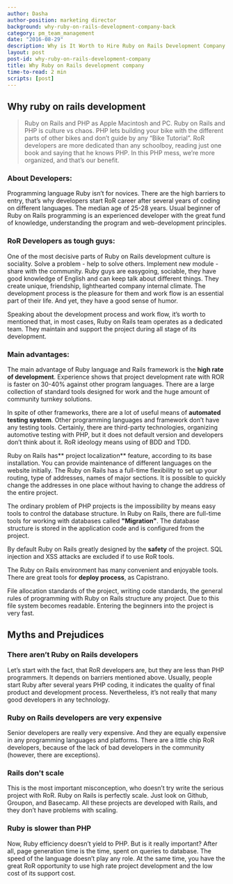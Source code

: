 ```yaml
---
author: Dasha
author-position: marketing director
background: why-ruby-on-rails-development-company-back
category: pm_team_management
date: "2016-08-29"
description: Why is It Worth to Hire Ruby on Rails Development Company
layout: post
post-id: why-ruby-on-rails-development-company
title: Why Ruby on Rails development company
time-to-read: 2 min
scripts: [post]
---
```


## Why ruby on rails development

>  Ruby on Rails and PHP as Apple Macintosh and PC. Ruby on Rails and PHP is culture vs chaos. PHP lets building your bike with the different parts of other bikes and don’t guide by any “Bike Tutorial”. RoR developers are more dedicated than any schoolboy, reading just one book and saying that he knows PHP. In this PHP mess, we’re more organized, and that’s our benefit. 

### About Developers:

Programming language Ruby isn’t for novices. There are the high barriers to entry, that’s why developers start RoR career after several years of coding on different languages. The median age of 25-28 years. Usual beginner of Ruby on Rails programming is an experienced developer with the great fund of knowledge, understanding the program and web-development principles.

### RoR Developers as tough guys:

One of the most decisive parts of Ruby on Rails development culture is sociality. Solve a problem - help to solve others. Implement new module - share with the community. Ruby guys are easygoing, sociable, they have good knowledge of English and can keep talk about different things. They create unique, friendship, lighthearted company internal climate. The development process is the pleasure for them and work flow is an essential part of their life. And yet, they have a good sense of humor.   

Speaking about the development process and work flow, it’s worth to mentioned that, in most cases, Ruby on Rails team operates as a dedicated team. They maintain and support the project during all stage of its development.    

### Main advantages:

The main advantage of Ruby language and Rails framework is the **high rate of development**. Experience shows that project development rate with ROR is faster on 30-40% against other program languages. There are a large collection of standard tools designed for work and the huge amount of community turnkey solutions. 

In spite of other frameworks, there are a lot of useful means of **automated testing system**. Other programming languages and framework don’t have any testing tools. Certainly, there are third-party technologies, organizing automotive testing with PHP, but it does not default version and developers don’t think about it. RoR ideology means using of BDD and TDD.

Ruby on Rails has** project localization** feature, according to its base installation. You can provide maintenance of different languages on the website initially. The Ruby on Rails has a full-time flexibility to set up your routing, type of addresses, names of major sections. It is possible to quickly change the addresses in one place without having to change the address of the entire project.    

The ordinary problem of PHP projects is the impossibility by means easy tools to control the database structure. In Ruby on Rails, there are full-time tools for working with databases called **"Migration"**. The database structure is stored in the application code and is configured from the project.

By default Ruby on Rails  greatly designed by the **safety** of the project. SQL injection and XSS attacks are excluded if to use RoR tools.

The Ruby on Rails environment has many convenient and enjoyable tools. There are great tools for **deploy process**, as Capistrano.

File allocation standards of the project, writing code standards, the general rules of programming with Ruby on Rails structure any project. Due to this file system becomes readable. Entering the beginners into the project is very fast.

## Myths and Prejudices

### There aren’t Ruby on Rails developers

Let’s start with the fact, that RoR developers are, but they are less than PHP programmers. It depends on barriers mentioned above. Usually, people start Ruby after several years PHP coding, it indicates the quality of final product and development process. Nevertheless, it’s not really that many good developers in any technology.  

### Ruby on Rails developers are very expensive

Senior developers are really very expensive. And they are equally expensive in any programming languages and platforms. There are a little chip RoR developers, because of the lack of bad developers in the community (however, there are exceptions).

### Rails don't scale

This is the most important misconception, who doesn’t try write the serious project with RoR. Ruby on Rails is perfectly scale. Just look on Github, Groupon, and Basecamp. All these projects are developed with Rails, and they don’t have problems with scaling. 

### Ruby is slower than PHP

Now, Ruby efficiency doesn’t yield to PHP. But is it really important?  After all, page generation time is the time, spent on queries to database. The speed of the language doesn’t play any role. At the same time, you have the great RoR opportunity to use high rate project development and the low cost of its support cost. 
